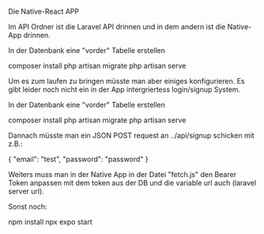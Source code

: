 Die Native-React APP

Im API Ordner ist die Laravel API drinnen und in dem andern ist die Native-App drinnen. 

In der Datenbank eine "vorder" Tabelle erstellen

composer install
php artisan migrate
php artisan serve

Um es zum laufen zu bringen müsste man aber einiges konfigurieren. Es gibt leider noch nicht ein in der App intergriertess login/signup System.


In der Datenbank eine "vorder" Tabelle erstellen

composer install
php artisan migrate
php artisan serve

Dannach müsste man ein JSON POST request an ../api/signup schicken mit z.B.:

{
  "email": "test",
  "password": "password"
}

Weiters muss man in der Native App in der Datei "fetch.js" den Bearer Token anpassen mit dem token aus der DB und die variable url auch (laravel server url).

Sonst noch:

npm install 
npx expo start
